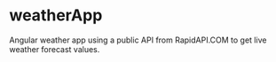 # weatherApp
Angular weather app using a public API from RapidAPI.COM to get live weather forecast values.
